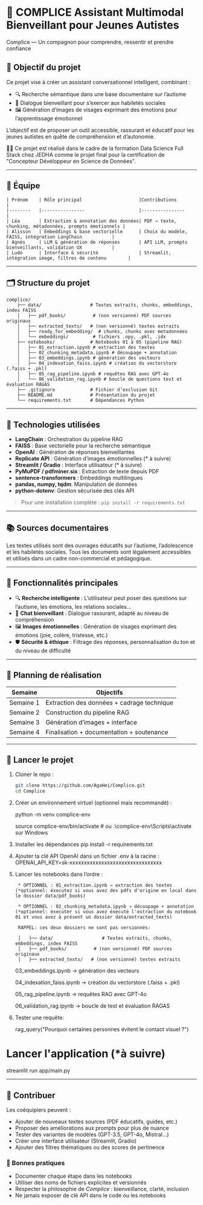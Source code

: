# 🤖 COMPLICE Assistant Multimodal Bienveillant pour Jeunes Autistes

Complice — Un compagnon pour comprendre, ressentir et prendre confiance

## 🧠 Objectif du projet

Ce projet vise à créer un assistant conversationnel intelligent, combinant :
- 🔍 Recherche sémantique dans une base documentaire sur l’autisme
- 💬 Dialogue bienveillant pour s’exercer aux habiletés sociales
- 🖼️ Génération d’images de visages exprimant des émotions pour l’apprentissage émotionnel

L’objectif est de proposer un outil accessible, rassurant et éducatif pour les jeunes autistes en quête de compréhension et d’autonomie.

🧑‍🏫 Ce projet est réalisé dans le cadre de la formation Data Science Full Stack chez JEDHA comme le projet final pour la certification de "Concepteur Développeur en Science de Données".

---

## 👥 Équipe

    | Prénom    | Rôle principal                     |Contributions                                            |
    |--------   |----------------                    |----------------                                         |
    | Léa       | Extraction & annotation des données| PDF → texte, chunking, métadonnées, prompts émotionnels |
    | Alisson   | Embeddings & base vectorielle      | Choix du modèle, FAISS, intégration LangChain           |
    | Agnès     | LLM & génération de réponses       | API LLM, prompts bienveillants, validation UX           |
    | Ludo      | Interface & sécurité               | Streamlit, intégration image, filtres de contenu        |

---

## 🗂️ Structure du projet

    complice/
        ├── data/                  # Textes extraits, chunks, embeddings, index FAISS
        │   ├── pdf_books/          # (non versionné) PDF sources originaux
        │   ├── extracted_texts/   # (non versionné) textes extraits
        │   ├── ready_for_embedding/  # chunks, chunks avec metadonnées    
        │   └── embeddings/         # fichiers .npy, .pkl, .idx
        ├── notebooks/             # Notebooks 01 à 05 (pipeline RAG)
        │   ├── 01_extraction.ipynb # extraction des textes
        │   ├── 02_chunking_metadata.ipynb # découpage + annotation
        │   ├── 03_embeddings.ipynb # génération des vecteurs
        │   ├── 04_indexation_faiss.ipynb # création du vectorstore (.faiss + .pkl)   
        │   ├── 05_rag_pipeline.ipynb # requêtes RAG avec GPT-4o
        │   └── 06_validation_rag.ipynb # boucle de questions test et évaluation RAGAS
        ├── .gitignore             # Fichier d’exclusion Git
        ├── README.md              # Présentation du projet
        └── requirements.txt       # Dépendances Python


---

## 🔧 Technologies utilisées

- **LangChain** : Orchestration du pipeline RAG
- **FAISS** : Base vectorielle pour la recherche sémantique
- **OpenAI** : Génération de réponses bienveillantes
- **Replicate API** : Génération d’images émotionnelles (* à suivre)
- **Streamlit / Gradio** : Interface utilisateur (* à suivre)
- **PyMuPDF / pdfminer.six** : Extraction de texte depuis PDF
- **sentence-transformers** : Embeddings multilingues
- **pandas, numpy, tqdm**: Manipulation de données
- **python-dotenv**: Gestion sécurisée des clés API


> Pour une installation complète : `pip install -r requirements.txt`

---

## 📚 Sources documentaires

Les textes utilisés sont des ouvrages éducatifs sur l’autisme, l’adolescence et les habiletés sociales. Tous les documents sont légalement accessibles et utilisés dans un cadre non-commercial et pédagogique.

---

## 🧪 Fonctionnalités principales

- 🔍 **Recherche intelligente** : L’utilisateur peut poser des questions sur l’autisme, les émotions, les relations sociales…
- 💬 **Chat bienveillant** : Dialogue rassurant, adapté au niveau de compréhension
- 🖼️ **Images émotionnelles** : Génération de visages exprimant des émotions (joie, colère, tristesse, etc.)
- 🛡️ **Sécurité & éthique** : Filtrage des réponses, personnalisation du ton et du niveau de difficulté

---

## 📅 Planning de réalisation

| Semaine | Objectifs |
|--------|-----------|
| Semaine 1 | Extraction des données + cadrage technique |
| Semaine 2 | Construction du pipeline RAG |
| Semaine 3 | Génération d’images + interface |
| Semaine 4 | Finalisation + documentation + soutenance |

---

## 🚀 Lancer le projet

1. Cloner le repo :
   ```bash
   git clone https://github.com/AgaHei/Complice.git
   cd Complice

2. Créer un environnement virtuel (optionnel mais recommandé) :

    python -m venv complice-env

    source complice-env/bin/activate  # ou .\complice-env\Scripts\activate sur Windows

3. Installer les dépendances
    pip install -r requirements.txt

4. Ajouter ta clé API OpenAI dans un fichier .env à la racine :
    OPENAI_API_KEY=sk-xxxxxxxxxxxxxxxxxxxxxxxxxxxxxxxx

5. Lancer les notebooks dans l’ordre :

        * OPTIONNEL : 01_extraction.ipynb → extraction des textes (*optionnel: éxecutez si vous avez des pdfs d'origine en local dans le dossier data/pdf_books)

        * OPTIONNEL : 02_chunking_metadata.ipynb → découpage + annotation (*optionnel: éxecuter si vous avez éxecuté l'extraction du notebook 01 et vous avez à présent un dossier data/extracted_texts)

        RAPPEL: ces deux dossiers ne sont pas versionnés:

        │   ├── data/                  # Textes extraits, chunks, embeddings, index FAISS
        │   ├── pdf_books/          # (non versionné) PDF sources originaux
        │   ├── extracted_texts/   # (non versionné) textes extraits

    03_embeddings.ipynb → génération des vecteurs

    04_indexation_faiss.ipynb → création du vectorstore (.faiss + .pkl)

    05_rag_pipeline.ipynb → requêtes RAG avec GPT-4o

    06_validation_rag.ipynb → boucle de test et évaluation RAGAS

6. Tester une requête:

    rag_query("Pourquoi certaines personnes évitent le contact visuel ?")


# Lancer l'application (*à suivre)
streamlit run app/main.py

---
## 🤝 Contribuer

Les coéquipiers peuvent :

- Ajouter de nouveaux textes sources (PDF éducatifs, guides, etc.)
- Proposer des améliorations aux prompts pour plus de nuance
- Tester des variantes de modèles (GPT-3.5, GPT-4o, Mistral…)
- Créer une interface utilisateur (Streamlit, Gradio)
- Ajouter des filtres thématiques ou des scores de pertinence

### 🧪 Bonnes pratiques

- Documenter chaque étape dans les notebooks
- Utiliser des noms de fichiers explicites et versionnés
- Respecter la philosophie de *Complice* : bienveillance, clarté, inclusion
- Ne jamais exposer de clé API dans le code ou les notebooks


